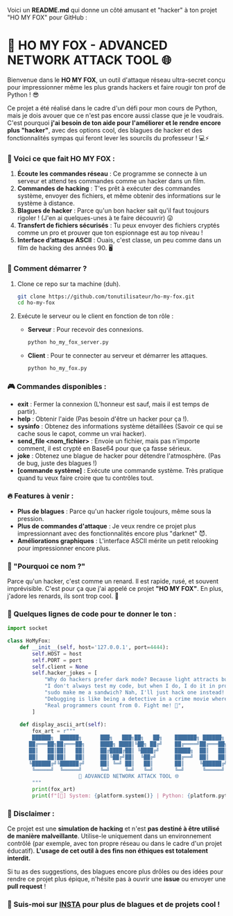 Voici un **README.md** qui donne un côté amusant et "hacker" à ton projet "HO MY FOX" pour GitHub :


# 🦊 HO MY FOX - ADVANCED NETWORK ATTACK TOOL 🌐

Bienvenue dans le **HO MY FOX**, un outil d'attaque réseau ultra-secret conçu pour impressionner même les plus grands hackers et faire rougir ton prof de Python ! 😎

Ce projet a été réalisé dans le cadre d'un défi pour mon cours de Python, mais je dois avouer que ce n'est pas encore aussi classe que je le voudrais. C'est pourquoi **j'ai besoin de ton aide pour l'améliorer et le rendre encore plus "hacker"**, avec des options cool, des blagues de hacker et des fonctionnalités sympas qui feront lever les sourcils du professeur ! 💻⚡

### 📸 Voici ce que fait **HO MY FOX** :
1. **Écoute les commandes réseau** : Ce programme se connecte à un serveur et attend tes commandes comme un hacker dans un film.
2. **Commandes de hacking** : T'es prêt à exécuter des commandes système, envoyer des fichiers, et même obtenir des informations sur le système à distance.
3. **Blagues de hacker** : Parce qu'un bon hacker sait qu'il faut toujours rigoler ! (J'en ai quelques-unes à te faire découvrir) 😜
4. **Transfert de fichiers sécurisés** : Tu peux envoyer des fichiers cryptés comme un pro et prouver que ton espionnage est au top niveau !
5. **Interface d’attaque ASCII** : Ouais, c'est classe, un peu comme dans un film de hacking des années 90. 🖥️

### 🚀 Comment démarrer ?
1. Clone ce repo sur ta machine (duh).
   ```bash
   git clone https://github.com/tonutilisateur/ho-my-fox.git
   cd ho-my-fox
   ```

2. Exécute le serveur ou le client en fonction de ton rôle :
   - **Serveur** : Pour recevoir des connexions.
     ```bash
     python ho_my_fox_server.py
     ```
   - **Client** : Pour te connecter au serveur et démarrer les attaques.
     ```bash
     python ho_my_fox.py


### 🎮 Commandes disponibles :
- **exit** : Fermer la connexion (L'honneur est sauf, mais il est temps de partir).
- **help** : Obtenir l'aide (Pas besoin d'être un hacker pour ça !).
- **sysinfo** : Obtenez des informations système détaillées (Savoir ce qui se cache sous le capot, comme un vrai hacker).
- **send_file <nom_fichier>** : Envoie un fichier, mais pas n'importe comment, il est crypté en Base64 pour que ça fasse sérieux.
- **joke** : Obtenez une blague de hacker pour détendre l'atmosphère. (Pas de bug, juste des blagues !)
- **[commande système]** : Exécute une commande système. Très pratique quand tu veux faire croire que tu contrôles tout.

### 🔥 Features à venir :
- **Plus de blagues** : Parce qu'un hacker rigole toujours, même sous la pression.
- **Plus de commandes d'attaque** : Je veux rendre ce projet plus impressionnant avec des fonctionnalités encore plus "darknet" 😈.
- **Améliorations graphiques** : L'interface ASCII mérite un petit relooking pour impressionner encore plus.

### 🦊 "Pourquoi ce nom ?"  
Parce qu'un hacker, c'est comme un renard. Il est rapide, rusé, et souvent imprévisible. C'est pour ça que j'ai appelé ce projet **"HO MY FOX"**. En plus, j'adore les renards, ils sont trop cool. 🦊

### 📌 Quelques lignes de code pour te donner le ton :

```python
import socket

class HoMyFox:
    def __init__(self, host='127.0.0.1', port=4444):
        self.HOST = host
        self.PORT = port
        self.client = None
        self.hacker_jokes = [
            "Why do hackers prefer dark mode? Because light attracts bugs! 🐛",
            "I don't always test my code, but when I do, I do it in production. 😎",
            "sudo make me a sandwich? Nah, I'll just hack one instead! 🥪",
            "Debugging is like being a detective in a crime movie where you're also the murderer. 🕵️‍♂️",
            "Real programmers count from 0. Fight me! 👊",
        ]
    
    def display_ascii_art(self):
        fox_art = r"""
        ██████╗  ██████╗      ███╗   ███╗██╗   ██╗    ███████╗ ██████╗ ██╗  ██╗
       ██╔═══██╗██╔═══██╗     ████╗ ████║╚██╗ ██╔╝    ██╔════╝██╔═══██╗╚██╗██╔╝
       ██║   ██║██║   ██║     ██╔████╔██║ ╚████╔╝     █████╗  ██║   ██║ ╚███╔╝ 
       ██║   ██║██║   ██║     ██║╚██╔╝██║  ╚██╔╝      ██╔══╝  ██║   ██║ ██╔██╗ 
       ╚██████╔╝╚██████╔╝     ██║ ╚═╝ ██║   ██║       ██║     ╚██████╔╝██╔╝ ██╗
        ╚═════╝  ╚═════╝      ╚═╝     ╚═╝   ╚═╝       ╚═╝      ╚═════╝ ╚═╝  ╚═╝
                       🦊 ADVANCED NETWORK ATTACK TOOL 🌐
        """
        print(fox_art)
        print(f"[🦊] System: {platform.system()} | Python: {platform.python_version()}\n")
```

### 🚨 Disclaimer :
Ce projet est une **simulation de hacking** et n'est **pas destiné à être utilisé de manière malveillante**. Utilise-le uniquement dans un environnement contrôlé (par exemple, avec ton propre réseau ou dans le cadre d'un projet éducatif). **L'usage de cet outil à des fins non éthiques est totalement interdit.**

Si tu as des suggestions, des blagues encore plus drôles ou des idées pour rendre ce projet plus épique, n'hésite pas à ouvrir une **issue** ou envoyer une **pull request** !

### 📢 Suis-moi sur [INSTA](https://www.instagram.com/i_am_the_fox_coder/) pour plus de blagues et de projets cool !
